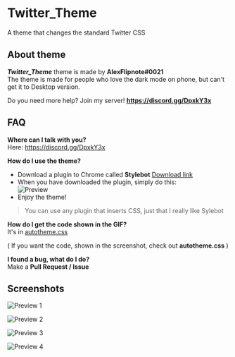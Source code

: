 # Twitter_Theme
A theme that changes the standard Twitter CSS

## About theme
***Twitter_Theme*** theme is made by **AlexFlipnote#0021**<br>
The theme is made for people who love the dark mode on phone, but can't get it to Desktop version.

Do you need more help? Join my server! **https://discord.gg/DpxkY3x**

## FAQ
**Where can I talk with you?**<br>Here: https://discord.gg/DpxkY3x

**How do I use the theme?**<br>
- Download a plugin to Chrome called **Stylebot** [Download link](https://chrome.google.com/webstore/detail/stylebot/oiaejidbmkiecgbjeifoejpgmdaleoha?hl=en)
- When you have downloaded the plugin, simply do this:<br>
![Preview](https://i.alexflipnote.xyz/13388e.gif)
- Enjoy the theme!
>You can use any plugin that inserts CSS, just that I really like Sylebot

**How do I get the code shown in the GIF?**<br>It's in [autotheme.css](autotheme.css)

( If you want the code, shown in the screenshot, check out **autotheme.css** )

**I found a bug, what do I do?**<br>Make a **Pull Request / Issue**

## Screenshots
![Preview 1](https://i.alexflipnote.xyz/a7a778.png)

![Preview 2](https://i.alexflipnote.xyz/7ec844.png)

![Preview 3](https://i.alexflipnote.xyz/29b4e8.png)

![Preview 4](https://i.alexflipnote.xyz/f809bb.png)
